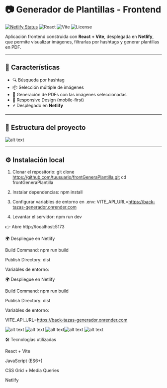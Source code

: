 # 📷 Generador de Plantillas - Frontend

[![Netlify Status](https://api.netlify.com/api/v1/badges/TU_BADGE_ID/deploy-status)](https://app.netlify.com/sites/plantillastazas/deploys)
![React](https://img.shields.io/badge/React-18.0-blue?logo=react)
![Vite](https://img.shields.io/badge/Vite-4.0-purple?logo=vite)
![License](https://img.shields.io/badge/license-MIT-green)

Aplicación frontend construida con **React + Vite**, desplegada en **Netlify**, que permite visualizar imágenes, filtrarlas por hashtags y generar plantillas en PDF.

---

## 🚀 Características
- 🔍 Búsqueda por hashtag
- 📦 Selección múltiple de imágenes
- 📄 Generación de PDFs con las imágenes seleccionadas
- 🎨 Responsive Design (mobile-first)
- ⚡ Desplegado en **Netlify**

---

## 📂 Estructura del proyecto
![alt text](image.png)



---

## ⚙️ Instalación local
1. Clonar el repositorio:
   git clone https://github.com/tuusuario/frontGeneraPlantilla.git
   cd frontGeneraPlantilla

2. Instalar dependencias:
    npm install

3. Configurar variables de entorno en .env:
    VITE_API_URL=https://back-tazas-generador.onrender.com

4. Levantar el servidor:
    npm run dev

👉 Abre http://localhost:5173

🌍 Despliegue en Netlify

Build Command: npm run build

Publish Directory: dist

Variables de entorno:

🌍 Despliegue en Netlify

Build Command: npm run build

Publish Directory: dist

Variables de entorno:

VITE_API_URL=https://back-tazas-generador.onrender.com


![alt text](image-1.png) ![alt text](image-2.png) ![alt text](image-3.png)![alt text](image-4.png) ![alt text](image-5.png)

🛠️ Tecnologías utilizadas

React + Vite

JavaScript (ES6+)

CSS Grid + Media Queries

Netlify
